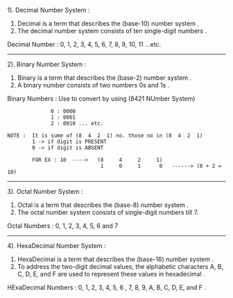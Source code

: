 1). Decimal Number System :

 1. Decimal is a term that describes the (base-10) number system .
 2. The decimal number system consists of ten single-digit numbers .

 Decimal Number : 0, 1, 2, 3, 4, 5, 6, 7, 8, 9, 10, 11 ...etc.
 
 ----------------------------------------------------------------------------------------------------------------
 
2). Binary Number System :

 1. Binary is a term that describes the (base-2) number system .
 2. A binary number consists of two numbers 0s and 1s .
 
 Binary Numbers : Use to convert by using (8421 NUmber System)
                  
                  0 : 0000                     
                  1 : 0001
                  2 : 0010 ... etc.
 
    NOTE :  It is sume of (8  4  2  1) no. those no in (8  4  2  1) 
            1 -> if digit is PRESENT
            0 -> if digit is ABSENT

            FOR EX : 10  ---->   (8     4     2     1)
                                  1     0     1      0   ------> (8 + 2 = 10)
                                  
 ----------------------------------------------------------------------------------------------------------------                                  
                                  
3). Octal Number System :

  1. Octal is a term that describes the (base-8) number system .
  2. The octal number system consists of  single-digit numbers  till 7.

  Octal Numbers :  0, 1, 2, 3, 4, 5, 6 and 7
  
 ----------------------------------------------------------------------------------------------------------------
 
4). HexaDecimal Number System :

 1. HexaDecimal is a term that describes the (base-16) number system . 
 2. To address the two-digit decimal values, the alphabetic characters A, B, C, D, E, and F 
    are used to represent these values in hexadecimal .

  HExaDecimal Numbers : 0, 1, 2, 3, 4, 5, 6 , 7, 8, 9, A, B, C, D, E, and F . 
